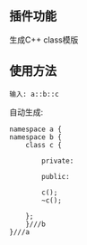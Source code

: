 ## 插件功能
生成C++ class模版

## 使用方法
```
输入: a::b::c
```

自动生成:

```
namespace a {
namespace b {
	class c {

		private:

		public:

		c();
		~c();

	};
	}///b
}///a

```


